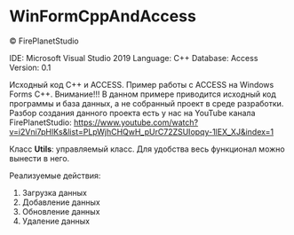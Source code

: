 # WinFormCppAndAccess

© FirePlanetStudio

IDE: Microsoft Visual Studio 2019
Language: C++
Database: Access
Version: 0.1

Исходный код C++ и ACCESS. Пример работы с ACCESS на Windows Forms C++.
Внимание!!!
В данном примере приводится исходный код программы и база данных, а не собранный проект в среде разработки.
Разбор создания данного проекта есть у нас на YouTube канала FirePlanetStudio: https://www.youtube.com/watch?v=i2Vni7pHlKs&list=PLpWjhCHQwH_pUrC72ZSUIopqy-1lEX_XJ&index=1

Класс **Utils**: управляемый класс. Для удобства весь функционал можно вынести в него.

Реализуемые действия:
1. Загрузка данных
2. Добавление данных
3. Обновление данных
4. Удаление данных
